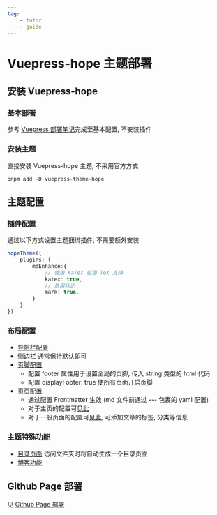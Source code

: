 ```yaml
---
tag:
    - tutor
    - guide
---
```


# Vuepress-hope 主题部署
## 安装 Vuepress-hope
### 基本部署
参考 [Vuepress 部署笔记](./tutor.md)完成至基本配置, 不安装插件

### 安装主题
直接安装 Vuepress-hope 主题, 不采用官方方式

```shell
pnpm add -D vuepress-theme-hope
```

## 主题配置
### 插件配置
通过以下方式设置主题捆绑插件, 不需要额外安装
```ts
hopeTheme({
    plugins: {
        mdEnhance:{
            // 使用 KaTeX 启用 TeX 支持
            katex: true,
            // 启用标记
            mark: true,
        }
    }
})
```

### 布局配置
* [导航栏配置](https://theme-hope.vuejs.press/zh/guide/layout/navbar.html)
* [侧边栏](https://theme-hope.vuejs.press/zh/guide/layout/sidebar.html) 通常保持默认即可
* [页脚配置](https://theme-hope.vuejs.press/zh/guide/layout/footer.html)
    * 配置 footer 属性用于设置全局的页脚, 传入 string 类型的 html 代码
    * 配置 displayFooter: true 使所有页面开启页脚
* [页页配置](https://theme-hope.vuejs.press/zh/guide/layout/page.html)
    * 通过配置 Frontmatter  生效 (md 文件前通过 --- 包裹的 yaml 配置)
    * 对于主页的配置可[见此](https://theme-hope.vuejs.press/zh/guide/layout/home.html)
    * 对于一般页面的配置可[见此](https://theme-hope.vuejs.press/zh/guide/feature/page-info.html), 可添加文章的标签, 分类等信息

### 主题特殊功能
* [目录页面](https://theme-hope.vuejs.press/zh/guide/layout/catalog.html) 访问文件夹时将自动生成一个目录页面
* [博客功能](https://theme-hope.vuejs.press/zh/guide/blog/intro.html)

## Github Page 部署
见 [Github Page 部署](./tutor.md#githubpage-部署)
